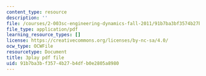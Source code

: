 ```yaml
---
content_type: resource
description: ''
file: /courses/2-003sc-engineering-dynamics-fall-2011/91b7ba3bf3574b27b4dfb0e2805a8980_p9DHjoLS3GA.pdf
file_type: application/pdf
learning_resource_types: []
license: https://creativecommons.org/licenses/by-nc-sa/4.0/
ocw_type: OCWFile
resourcetype: Document
title: 3play pdf file
uid: 91b7ba3b-f357-4b27-b4df-b0e2805a8980
---
```

